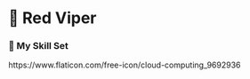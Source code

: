 # 🐍 Red Viper  


### 🧠 My Skill Set

<div align="left">
  https://www.flaticon.com/free-icon/cloud-computing_9692936
          
</div>
